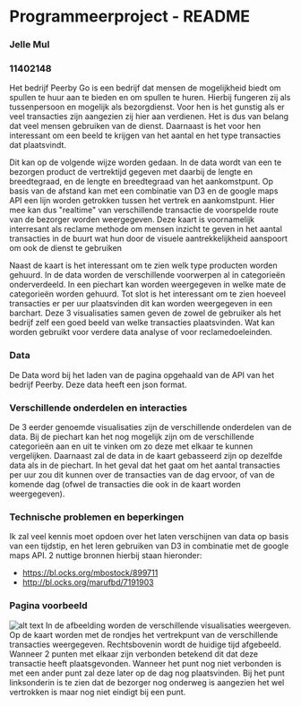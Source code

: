 # Programmeerproject - README
### Jelle Mul
### 11402148

Het bedrijf Peerby Go is een bedrijf dat mensen de mogelijkheid biedt om spullen te huur aan te bieden en om spullen te huren. Hierbij fungeren zij als tussenpersoon en mogelijk als bezorgdienst. Voor hen is het gunstig als er veel transacties zijn aangezien zij hier aan verdienen. Het is dus van belang dat veel mensen gebruiken van de dienst. Daarnaast is het voor hen interessant om een beeld te krijgen van het aantal en het type transacties dat plaatsvindt.

Dit kan op de volgende wijze worden gedaan. In de data wordt van een te bezorgen product de vertrektijd gegeven met daarbij de lengte en breedtegraad, en de lengte en breedtegraad van het aankomstpunt. Op basis van de afstand kan met een combinatie van D3 en de google maps API een lijn worden getrokken tussen het vertrek en aankomstpunt. Hier mee kan dus "realtime" van verschillende transactie de voorspelde route van de bezorger worden weergegeven. Deze kaart is voornamelijk interresant als reclame methode om mensen inzicht te geven in het aantal transacties in de buurt wat hun door de visuele aantrekkelijkheid aanspoort om ook de dienst te gebruiken

Naast de kaart is het interessant om te zien welk type producten worden gehuurd. In de data worden de verschillende voorwerpen al in categorieën onderverdeeld. In een piechart kan worden weergegeven in welke mate de categorieën worden gehuurd. Tot slot is het interessant om te zien hoeveel transacties er per uur plaatsvinden dit kan worden weergegeven in een barchart. Deze 3 visualisaties samen geven de zowel de gebruiker als het bedrijf zelf een goed beeld van welke transacties plaatsvinden. Wat kan worden gebruikt voor verdere data analyse of voor reclamedoeleinden.

### Data
De Data word bij het laden van de pagina opgehaald van de API van het bedrijf Peerby. Deze data heeft een json format.

### Verschillende onderdelen en interacties
De 3 eerder genoemde visualisaties zijn de verschillende onderdelen van de data. Bij de piechart kan het nog mogelijk zijn om de verschillende categorieën aan en uit te vinken om zo deze met elkaar te kunnen vergelijken. Daarnaast zal de data in de kaart gebasseerd zijn op dezelfde data als in de piechart. In het geval dat het gaat om het aantal transacties per uur zou dit kunnen over de transacties van de dag ervoor, of van de komende dag (ofwel de transacties die ook in de kaart worden weergegeven).

### Technische problemen en beperkingen
Ik zal veel kennis moet opdoen over het laten verschijnen van data op basis van een tijdstip, en het leren gebruiken van D3 in combinatie met de google maps API. 2 nuttige bronnen hierbij staan hieronder:
- https://bl.ocks.org/mbostock/899711
- http://bl.ocks.org/marufbd/7191903

### Pagina voorbeeld
![alt text](https://github.com/JelleMul/programmeerproject/blob/master/pagina%20programmeerproject%20voorbeeld.png "Voorbeeld pagina")
In de afbeelding worden de verschillende visualisaties weergeven. Op de kaart worden met de rondjes het vertrekpunt van de verschillende transacties weergegeven. Rechtsbovenin wordt de huidige tijd afgebeeld. Wanneer 2 punten met elkaar zijn verbonden betekend dit dat deze transactie heeft plaatsgevonden. Wanneer het punt nog niet verbonden is met een ander punt zal deze later op de dag nog plaatsvinden. Bij het punt linksonderin is te zien dat de bezorger nog onderweg is aangezien het wel vertrokken is maar nog niet eindigt bij een punt.
